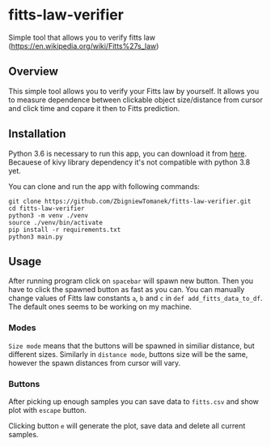 # fitts-law-verifier
Simple tool that allows you to verify fitts law (https://en.wikipedia.org/wiki/Fitts%27s_law)

## Overview ##

This simple tool allows you to verify your Fitts law by yourself. It allows you to measure dependence between clickable object size/distance from cursor and click time and copare it then to Fitts prediction.

## Installation ##

Python 3.6 is necessary to run this app, you can download it from [here](https://www.python.org/downloads/release/python-3612/).
Becauese of kivy library dependency it's not compatible with python 3.8 yet.

You can clone and run the app with following commands:
```
git clone https://github.com/ZbigniewTomanek/fitts-law-verifier.git
cd fitts-law-verifier
python3 -m venv ./venv
source ./venv/bin/activate
pip install -r requirements.txt
python3 main.py
```

## Usage ##

After running program click on `spacebar` will spawn new button. Then you have to click the spawned button as fast as you can.
You can manually change values of Fitts law constants `a`, `b` and `c` in `def add_fitts_data_to_df`. The default ones seems to be working on my machine.


### Modes ###

`Size mode` means that the buttons will be spawned in similiar distance, but different sizes.
Similarly in `distance mode`, buttons size will be the same, however the spawn distances from cursor will vary. 

### Buttons ###
After picking up enough samples you can save data to `fitts.csv` and show plot with `escape` button.

Clicking button `e` will generate the plot, save data and delete all current samples.
